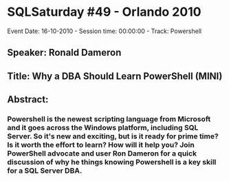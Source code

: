 # SQLSaturday #49 - Orlando 2010
Event Date: 16-10-2010 - Session time: 00:00:00 - Track: Powershell
## Speaker: Ronald Dameron
## Title: Why a DBA Should Learn PowerShell (MINI)
## Abstract:
### Powershell is the newest scripting language from Microsoft and it goes across the Windows platform, including SQL Server. So it's new and exciting, but is it ready for prime time? Is it worth the effort to learn? How will it help you? Join PowerShell advocate and user Ron Dameron for a quick discussion of why he things knowing Powershell is a key skill for a SQL Server DBA.

